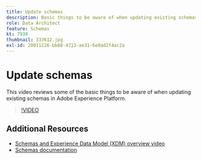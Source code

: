 ```yaml
---
title: Update schemas
description: Basic things to be aware of when updating existing schemas in Adobe Experience Platform.
role: Data Architect
feature: Schemas
kt: 7938
thumbnail: 333612.jpg
exl-id: 28911226-bb08-4713-ae31-6e0ad2f4ac2a
---
```

# Update schemas

This video reviews some of the basic things to be aware of when updating existing schemas in Adobe Experience Platform.

>[!VIDEO](https://video.tv.adobe.com/v/333612?quality=12&learn=on)

## Additional Resources

* [Schemas and Experience Data Model (XDM) overview video](schemas-and-experience-data-model.md)
* [Schemas documentation](https://experienceleague.adobe.com/docs/experience-platform/xdm/home.html)
